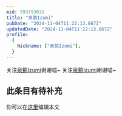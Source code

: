 ```yaml
---
mid: 593793031
title: "泉鹅Izumi"
pubDate: "2024-11-04T11:22:13.667Z"
updatedDate: "2024-11-04T11:22:13.667Z"
profile:
  {
    Nickname: ["泉鹅Izumi"],
  }
---
```


关注[泉鹅Izumi](https://space.bilibili.com/593793031)谢谢喵~ 关注[泉鹅Izumi](https://space.bilibili.com/593793031)谢谢喵~

## 此条目有待补充
你可以在[这里](https://github.com/Yuhanawa/VTuber.ICU-Content/edit/master/v/泉鹅Izumi/index.md)编辑本文
